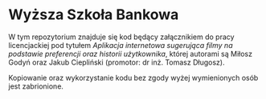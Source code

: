 # Wyższa Szkoła Bankowa

W tym repozytorium znajduje się kod będący załącznikiem do pracy licencjackiej pod tytułem _Aplikacja internetowa sugerująca filmy 
                                                                                            na podstawie preferencji oraz historii użytkownika_, której autorami są Miłosz Godyń oraz Jakub Ciepliński (promotor: dr inż. Tomasz Długosz).  

Kopiowanie oraz wykorzystanie kodu bez zgody wyżej wymienionych osób jest zabrionione.
